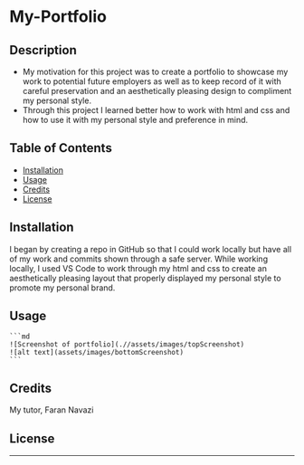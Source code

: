 # My-Portfolio
## Description
- My motivation for this project was to create a portfolio to showcase my work to potential future employers as well as to keep record of it with careful preservation and an aesthetically pleasing design to compliment my personal style.
- Through this project I learned better how to work with html and css and how to use it with my personal style and preference in mind. 
## Table of Contents
- [Installation](#installation)
- [Usage](#usage)
- [Credits](#credits)
- [License](#license)
## Installation
I began by creating a repo in GitHub so that I could work locally but have all of my work and commits shown through a safe server.
While working locally, I used VS Code to work through my html and css to create an aesthetically pleasing layout that properly displayed my personal style to promote my personal brand.
## Usage
    ```md
    ![Screenshot of portfolio](.//assets/images/topScreenshot)
    ![alt text](assets/images/bottomScreenshot)
    ```
## Credits
My tutor, Faran Navazi
## License
---